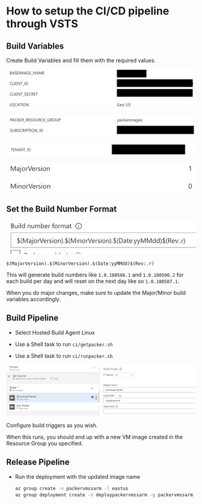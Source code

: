 # How to setup the CI/CD pipeline through VSTS

## Build Variables

Create Build Variables and fill them with the required values.

![](docs/bv1.png)

![](docs/bv2.png)

![](docs/bv3.png)

![](docs/bv4.png)

## Set the Build Number Format

![](docs/bnf.png)

```
$(MajorVersion).$(MinorVersion).$(Date:yyMMdd)$(Rev:.r)
```

This will generate build numbers like `1.0.180506.1` and `1.0.180506.2` for each build per day and will reset on the next day like so `1.0.180507.1`.

When you do major changes, make sure to update the Major/Minor build variables accordingly.

## Build Pipeline

- Select Hosted Build Agent Linux

- Use a Shell task to run `ci/getpacker.sh`

- Use a Shell task to run `ci/runpacker.sh`

![](docs/build-pipeline.png)

Configure build triggers as you wish.

When this runs, you should end up with a new VM image created in the Resource Group you specified.


## Release Pipeline

- Run the deployment with the updated image name

    ```sh
    az group create -n packervmssarm -l eastus
    az group deployment create -n deploypackervmssarm -g packervmssarm --template-file azuredeploy.json --parameters azuredeploy.parameters.json
    ```